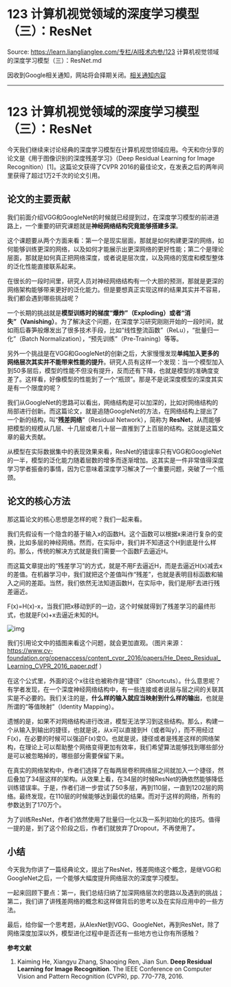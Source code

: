 # 123 计算机视觉领域的深度学习模型（三）：ResNet 

Source: https://learn.lianglianglee.com/专栏/AI技术内参/123 计算机视觉领域的深度学习模型（三）：ResNet.md

因收到Google相关通知，网站将会择期关闭。[相关通知内容](https://lumendatabase.org/notices/44265620)

---

# 123 计算机视觉领域的深度学习模型（三）：ResNet

今天我们继续来讨论经典的深度学习模型在计算机视觉领域应用。今天和你分享的论文是《用于图像识别的深度残差学习》（Deep Residual Learning for Image Recognition）[1]。这篇论文获得了CVPR 2016的最佳论文，在发表之后的两年间里获得了超过1万2千次的论文引用。

## 论文的主要贡献

我们前面介绍VGG和GoogleNet的时候就已经提到过，在深度学习模型的前进道路上，一个重要的研究课题就是**神经网络结构究竟能够搭建多深**。

这个课题要从两个方面来看：第一个是现实层面，那就是如何构建更深的网络，如何能够训练更深的网络，以及如何才能展示出更深网络的更好性能；第二个是理论层面，那就是如何真正把网络深度，或者说是层次度，以及网络的宽度和模型整体的泛化性能直接联系起来。

在很长的一段时间里，研究人员对神经网络结构有一个大胆的预测，那就是更深的网络架构能够带来更好的泛化能力。但是要想真正实现这样的结果其实并不容易，我们都会遇到哪些挑战呢？

一个长期的挑战就是**模型训练时的梯度“爆炸”（Exploding）或者“消失”（Vanishing）**。为了解决这个问题，在深度学习研究刚刚开始的一段时间，就如雨后春笋般爆发出了很多技术手段，比如“线性整流函数”（ReLu），“批量归一化”（Batch Normalization），“预先训练”（Pre-Training）等等。

另外一个挑战是在VGG和GoogleNet的创新之后，大家慢慢发现**单纯加入更多的网络层次其实并不能带来性能的提升**。研究人员有这样一个发现：当一个模型加入到50多层后，模型的性能不但没有提升，反而还有下降，也就是模型的准确度变差了。这样看，好像模型的性能到了一个“瓶颈”。那是不是说深度模型的深度其实是有一个限度的呢？

我们从GoogleNet的思路可以看出，网络结构是可以加深的，比如对网络结构的局部进行创新。而这篇论文，就是追随GoogleNet的方法，在网络结构上提出了一个新的结构，叫“**残差网络**”（Residual Network），简称为 **ResNet**，从而能够把模型的规模从几层、十几层或者几十层一直推到了上百层的结构。这就是这篇文章的最大贡献。

从模型在实际数据集中的表现效果来看，ResNet的错误率只有VGG和GoogleNet的一半，模型的泛化能力随着层数的增多而逐渐增加。这其实是一件非常值得深度学习学者振奋的事情，因为它意味着深度学习解决了一个重要问题，突破了一个瓶颈。

## 论文的核心方法

那这篇论文的核心思想是怎样的呢？我们一起来看。

我们先假设有一个隐含的基于输入x的函数H。这个函数可以根据x来进行复杂的变换，比如多层的神经网络。然而，在实际中，我们并不知道这个H到底是什么样的。那么，传统的解决方式就是我们需要一个函数F去逼近H。

而这篇文章提出的“残差学习”的方式，就是不用F去逼近H，而是去逼近H(x)减去x的差值。在机器学习中，我们就把这个差值叫作“残差”，也就是表明目标函数和输入之间的差距。当然，我们依然无法知道函数H，在实际中，我们是用F去进行残差逼近。

F(x)=H(x)-x，当我们把x移动到F的一边，这个时候就得到了残差学习的最终形式，也就是F(x)+x去逼近未知的H。

![img](../../../%E6%9E%81%E5%AE%A2%E6%97%B6%E9%97%B4/Markdown/AI%E6%8A%80%E6%9C%AF%E5%86%85%E5%8F%82/assets/7b6ec9405504bc25042366ea0e9e92cf.jfif)

我们引用论文中的插图来看这个问题，就会更加直观。（图片来源：<https://www.cv-foundation.org/openaccess/content_cvpr_2016/papers/He_Deep_Residual_Learning_CVPR_2016_paper.pdf> ）

在这个公式里，外面的这个x往往也被称作是“捷径”（Shortcuts）。什么意思呢？有学者发现，在一个深度神经网络结构中，有一些连接或者说层与层之间的关联其实是不必要的。我们关注的是，**什么样的输入就应当映射到什么样的输出**，也就是所谓的“等值映射”（Identity Mapping）。

遗憾的是，如果不对网络结构进行改进，模型无法学习到这些结构。那么，构建一个从输入到输出的捷径，也就是说，从x可以直接到H（或者叫y），而不用经过F(x)，在必要的时候可以强迫F(x)变0。也就是说，捷径或者是残差这样的网络架构，在理论上可以帮助整个网络变得更加有效率，我们希望算法能够找到哪些部分是可以被忽略掉的，哪些部分需要保留下来。

在真实的网络架构中，作者们选择了在每两层卷积网络层之间就加入一个捷径，然后叠加了34层这样的架构。从效果上看，在34层的时候ResNet的确依然能够降低训练错误率。于是，作者们进一步尝试了50多层，再到110层，一直到1202层的网络。最终发现，在110层的时候能够达到最优的结果。而对于这样的网络，所有的参数达到了170万个。

为了训练ResNet，作者们依然使用了批量归一化以及一系列初始化的技巧。值得一提的是，到了这个阶段之后，作者们就放弃了Dropout，不再使用了。

## 小结

今天我为你讲了一篇经典论文，提出了ResNet，残差网络这个概念，是继VGG和GoogleNet之后，一个能够大幅度提升网络层次的深度学习模型。

一起来回顾下要点：第一，我们总结归纳了加深网络层次的思路以及遇到的挑战；第二，我们讲了讲残差网络的概念和这样做背后的思考以及在实际应用中的一些方法。

最后，给你留一个思考题，从AlexNet到VGG、GoogleNet，再到ResNet，除了网络深度加深以外，模型进化过程中是否还有一些地方也让你有所感触？

**参考文献**

1. Kaiming He, Xiangyu Zhang, Shaoqing Ren, Jian Sun. **Deep Residual Learning for Image Recognition**. The IEEE Conference on Computer Vision and Pattern Recognition (CVPR), pp. 770-778, 2016.